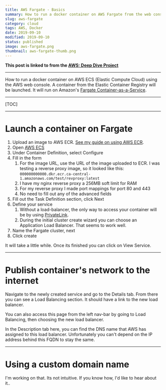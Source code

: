 ```yaml
---
title: AWS Fargate - Basics
summary: How to run a docker container on AWS Fargate from the web console
slug: aws-fargate
category: cloud
tags: AWS, Docker
date: 2019-09-10
modified: 2019-09-10
status: published
image: aws-fargate.png
thumbnail: aws-fargate-thumb.png
---
```



**This post is linked to from the [AWS: Deep Dive Project](/aws.html)**

---

How to run a docker container on AWS ECS (Elastic Compute Cloud)  using the AWS 
web console. A container from the Elastic Container Registry will be launched.
It will run on Amazon's [Fargate Container-as-a-Service](https://aws.amazon.com/fargate/).

---

[TOC]

---


# Launch a container on Fargate

1. Upload an image to AWS ECR. [See my guide on using AWS ECR](/aws-ecr.html).
1. Open [AWS ECS](https://ca-central-1.console.aws.amazon.com/ecs/)
1. Under Container Definition, select Configure
1. Fill in the form
    1. For the image URL, use the URL of the image uploaded to
       ECR. I was testing a reverse proxy image, so it looked like this:
       `000000000000.dkr.ecr.ca-central-1.amazonaws.com/test/revproxy:latest`
    1. I have my nginx reverse proxy a 256MB soft limit for RAM
    1. For my reverse proxy I made port mappings for port 80 and 443
    1. No need to fill out any of the advanced fields
1. Fill out the Task Definition section, click Next
1. Define your service
    1. Without a load-balancer, the only way to access your container will be by
       using [PrivateLink](https://aws.amazon.com/blogs/compute/access-private-applications-on-aws-fargate-using-amazon-api-gateway-privatelink/).
    1. During the initial cluster create wizard you can choose an Application
       Load Balancer. That seems to work well.
1. Name the Fargate cluster, next
1. Click create

It will take a little while. Once its finished you can click on View Service.


---


# Publish container's network to the internet

Navigate to the newly created service and go to the Details tab. From there you
can see a Load Balancing section. It should have a link to the new load
balancer.

You can also access this page from the left nav-bar by going to Load Balancing,
then choosing the new load balancer.

In the Description tab here, you can find the DNS name that AWS has assigned
to this load balancer. Unfortunately you can't depend on the IP address behind
this FQDN to stay the same.


---


# Using a custom domain name
I'm working on that. Its not intuitive. If you know how, I'd like to hear about
it..
